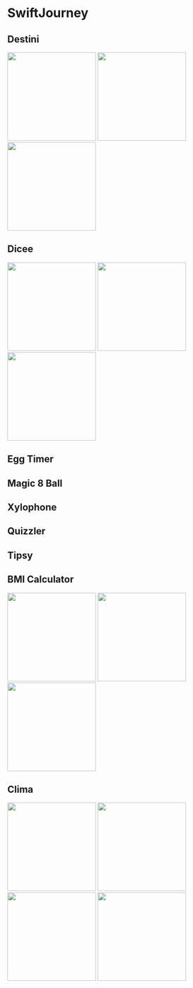 # SwiftJourney
## Destini
<img src="https://github.com/dionyysus/SwiftJourney/assets/59100182/6df204d9-2f40-4d50-928f-4a804d3727e6" width="200">
<img src="https://github.com/dionyysus/SwiftJourney/assets/59100182/d15ae9fe-1912-4636-93ed-a9c73206312e" width="200">
<img src="https://github.com/dionyysus/SwiftJourney/assets/59100182/b1f85831-a01a-43a8-981d-f361467a4078" width="200">

## Dicee
<img src="https://github.com/dionyysus/SwiftJourney/assets/59100182/97424e8a-a657-471b-9014-3785d927c3c8" width="200">
<img src="https://github.com/dionyysus/SwiftJourney/assets/59100182/6d4c00a6-a784-434e-8a11-c3d851bcfdf5" width="200">
<img src="https://github.com/dionyysus/SwiftJourney/assets/59100182/c778b913-aee8-4605-bd82-c5d812f9c697" width="200">

## Egg Timer
## Magic 8 Ball
## Xylophone
## Quizzler
## Tipsy

## BMI Calculator
<img src="https://github.com/dionyysus/SwiftJourney/assets/59100182/36013156-090e-4784-b411-82ae988be90b" width="200">
<img src="https://github.com/dionyysus/SwiftJourney/assets/59100182/3f57a42f-0e49-440c-9d53-a508484e3239" width="200">
<img src="https://github.com/dionyysus/SwiftJourney/assets/59100182/5b80fa4c-bb6f-4d51-a783-cf6dc827cea0" width="200">



## Clima
<img src="https://github.com/dionyysus/SwiftJourney/assets/59100182/7972e7ff-df0c-436f-9216-29504d3a74a9" width="200">
<img src="https://github.com/dionyysus/SwiftJourney/assets/59100182/8720f195-f15f-4ff9-b12c-63a9deef0557" width="200">
<img src="https://github.com/dionyysus/SwiftJourney/assets/59100182/d4048e25-998e-4c6a-a53b-134bc9a2dab2" width="200">
<img src="https://github.com/dionyysus/SwiftJourney/assets/59100182/4fa4a385-25f7-43d8-ae3c-8ae5a2a67a89" width="200">
